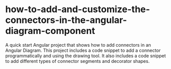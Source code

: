 # how-to-add-and-customize-the-connectors-in-the-angular-diagram-component
A quick start Angular project that shows how to add connectors in an Angular Diagram. This project includes a code snippet to add a connector programmatically and using the drawing tool. It also includes a code snippet to add different types of connector segments and decorator shapes.
